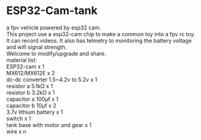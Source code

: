 # ESP32-Cam-tank
a fpv vehicle powered by esp32 cam.</br>
This project use a esp32-cam chip to make a common toy into a fpv rc toy.</br>
It can record videos. 
It also has telmetry to monitoring the battery voltage and wifi signal strength. </br>
Welcome to modify/upgrade and share.</br>
material list:</br>
ESP32-cam x 1</br>
MX612/MX612E x 2</br>
dc-dc converter 1.5~4.2v to 5.2v x 1 </br>
resistor a 5.1kΩ x 1</br>
resistor b 3.2kΩ x 1</br>
capacitor a 100μf x 1</br>
capacitor b 10μf x 2 </br>
3.7v lithium battery x 1</br>
switch x 1</br>
tank base with motor and gear x 1</br>
wire x n</br>


